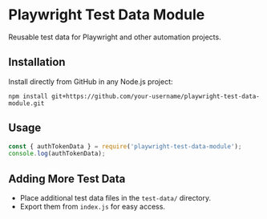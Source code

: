 # Playwright Test Data Module

Reusable test data for Playwright and other automation projects.

## Installation

Install directly from GitHub in any Node.js project:

```
npm install git+https://github.com/your-username/playwright-test-data-module.git
```

## Usage

```js
const { authTokenData } = require('playwright-test-data-module');
console.log(authTokenData);
```

## Adding More Test Data

- Place additional test data files in the `test-data/` directory.
- Export them from `index.js` for easy access.
